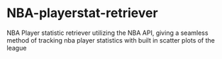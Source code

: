 # NBA-playerstat-retriever
NBA Player statistic retriever utilizing the NBA API, giving a seamless method of tracking nba player statistics with built in scatter plots of the league
